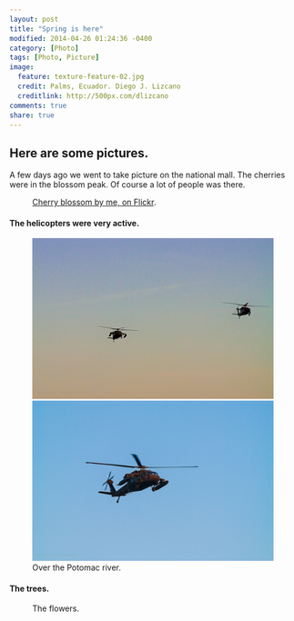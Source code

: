 ```yaml
---
layout: post
title: "Spring is here"
modified: 2014-04-26 01:24:36 -0400
category: [Photo]
tags: [Photo, Picture]
image:
  feature: texture-feature-02.jpg
  credit: Palms, Ecuador. Diego J. Lizcano
  creditlink: http://500px.com/dlizcano
comments: true
share: true
---
```


## Here are some pictures. 
A few days ago we went to take picture on the national mall. The cherries were in the blossom peak. Of course a lot of people was there. 

<figure>
	<a href="/images/spring1/MG-5896.jpg"></a>
	<figcaption><a href="https://www.flickr.com/photos/diegolizcano/14043186651/" title="Cherry blossom, on Flickr">Cherry blossom by me, on Flickr</a>.</figcaption>
</figure>

#### The helicopters were very active.

<figure class="half">
    <a href="/images/spring1/MG-5971.jpg"><img src="/images/spring1/MG-5971.jpg"></a>
    <a href="/images/spring1/MG-5976.jpg"><img src="/images/spring1/MG-5976.jpg"></a>
    <figcaption>Over the Potomac river.</figcaption>
</figure>

#### The trees.

<figure class="half">
	<a href="/images/spring1/MG-5793.jpg"></a>
	<a href="/images/spring1/MG-5871.jpg"></a>
	<figcaption>The flowers.</figcaption>
</figure>

